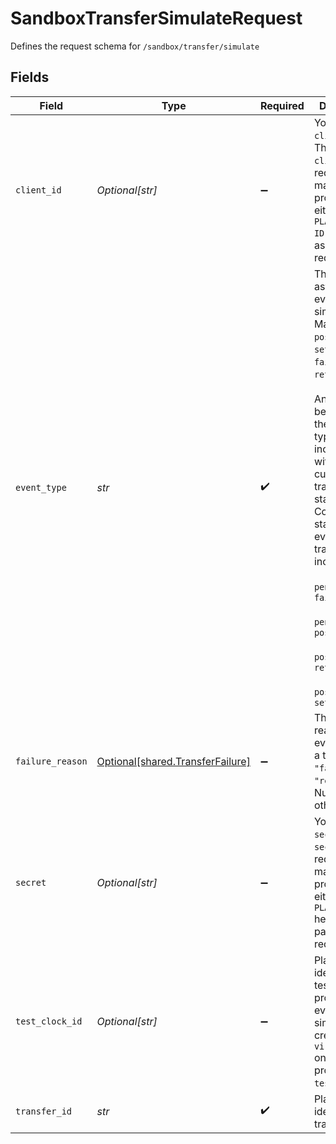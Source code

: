 # SandboxTransferSimulateRequest

Defines the request schema for `/sandbox/transfer/simulate`


## Fields

| Field                                                                                                                                                                                                                                                                                                                                                | Type                                                                                                                                                                                                                                                                                                                                                 | Required                                                                                                                                                                                                                                                                                                                                             | Description                                                                                                                                                                                                                                                                                                                                          |
| ---------------------------------------------------------------------------------------------------------------------------------------------------------------------------------------------------------------------------------------------------------------------------------------------------------------------------------------------------- | ---------------------------------------------------------------------------------------------------------------------------------------------------------------------------------------------------------------------------------------------------------------------------------------------------------------------------------------------------- | ---------------------------------------------------------------------------------------------------------------------------------------------------------------------------------------------------------------------------------------------------------------------------------------------------------------------------------------------------- | ---------------------------------------------------------------------------------------------------------------------------------------------------------------------------------------------------------------------------------------------------------------------------------------------------------------------------------------------------- |
| `client_id`                                                                                                                                                                                                                                                                                                                                          | *Optional[str]*                                                                                                                                                                                                                                                                                                                                      | :heavy_minus_sign:                                                                                                                                                                                                                                                                                                                                   | Your Plaid API `client_id`. The `client_id` is required and may be provided either in the `PLAID-CLIENT-ID` header or as part of a request body.                                                                                                                                                                                                     |
| `event_type`                                                                                                                                                                                                                                                                                                                                         | *str*                                                                                                                                                                                                                                                                                                                                                | :heavy_check_mark:                                                                                                                                                                                                                                                                                                                                   | The asynchronous event to be simulated. May be: `posted`, `settled`, `failed`, or `returned`.<br/><br/>An error will be returned if the event type is incompatible with the current transfer status. Compatible status --> event type transitions include:<br/><br/>`pending` --> `failed`<br/><br/>`pending` --> `posted`<br/><br/>`posted` --> `returned`<br/><br/>`posted` --> `settled`<br/> |
| `failure_reason`                                                                                                                                                                                                                                                                                                                                     | [Optional[shared.TransferFailure]](../../models/shared/transferfailure.md)                                                                                                                                                                                                                                                                           | :heavy_minus_sign:                                                                                                                                                                                                                                                                                                                                   | The failure reason if the event type for a transfer is `"failed"` or `"returned"`. Null value otherwise.                                                                                                                                                                                                                                             |
| `secret`                                                                                                                                                                                                                                                                                                                                             | *Optional[str]*                                                                                                                                                                                                                                                                                                                                      | :heavy_minus_sign:                                                                                                                                                                                                                                                                                                                                   | Your Plaid API `secret`. The `secret` is required and may be provided either in the `PLAID-SECRET` header or as part of a request body.                                                                                                                                                                                                              |
| `test_clock_id`                                                                                                                                                                                                                                                                                                                                      | *Optional[str]*                                                                                                                                                                                                                                                                                                                                      | :heavy_minus_sign:                                                                                                                                                                                                                                                                                                                                   | Plaid’s unique identifier for a test clock. If provided, the event to be simulated is created at the `virtual_time` on the provided `test_clock`.                                                                                                                                                                                                    |
| `transfer_id`                                                                                                                                                                                                                                                                                                                                        | *str*                                                                                                                                                                                                                                                                                                                                                | :heavy_check_mark:                                                                                                                                                                                                                                                                                                                                   | Plaid’s unique identifier for a transfer.                                                                                                                                                                                                                                                                                                            |